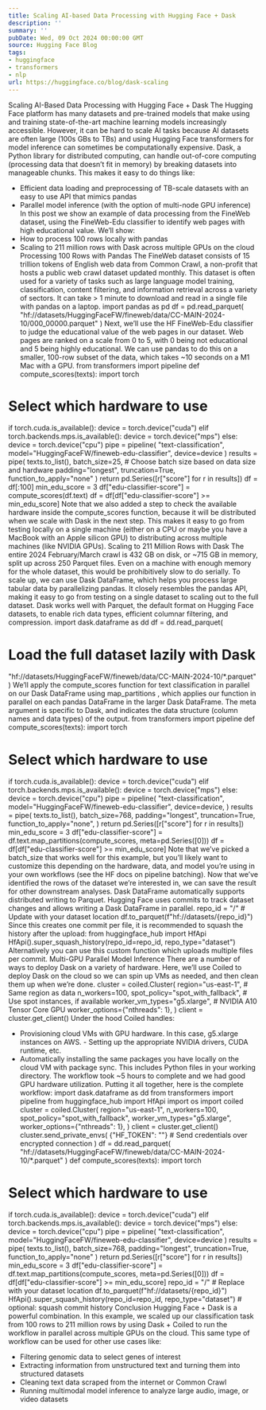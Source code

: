 ```yaml
---
title: Scaling AI-based Data Processing with Hugging Face + Dask
description: ''
summary: ''
pubDate: Wed, 09 Oct 2024 00:00:00 GMT
source: Hugging Face Blog
tags:
- huggingface
- transformers
- nlp
url: https://huggingface.co/blog/dask-scaling
---
```


Scaling AI-Based Data Processing with Hugging Face + Dask
The Hugging Face platform has many datasets and pre-trained models that make using and training state-of-the-art machine learning models increasingly accessible. However, it can be hard to scale AI tasks because AI datasets are often large (100s GBs to TBs) and using Hugging Face transformers for model inference can sometimes be computationally expensive.
Dask, a Python library for distributed computing, can handle out-of-core computing (processing data that doesn’t fit in memory) by breaking datasets into manageable chunks. This makes it easy to do things like:
- Efficient data loading and preprocessing of TB-scale datasets with an easy to use API that mimics pandas
- Parallel model inference (with the option of multi-node GPU inference)
In this post we show an example of data processing from the FineWeb dataset, using the FineWeb-Edu classifier to identify web pages with high educational value. We’ll show:
- How to process 100 rows locally with pandas
- Scaling to 211 million rows with Dask across multiple GPUs on the cloud
Processing 100 Rows with Pandas
The FineWeb dataset consists of 15 trillion tokens of English web data from Common Crawl, a non-profit that hosts a public web crawl dataset updated monthly. This dataset is often used for a variety of tasks such as large language model training, classification, content filtering, and information retrieval across a variety of sectors.
It can take > 1 minute to download and read in a single file with pandas on a laptop.
import pandas as pd
df = pd.read_parquet(
"hf://datasets/HuggingFaceFW/fineweb/data/CC-MAIN-2024-10/000_00000.parquet"
)
Next, we’ll use the HF FineWeb-Edu classifier to judge the educational value of the web pages in our dataset. Web pages are ranked on a scale from 0 to 5, with 0 being not educational and 5 being highly educational. We can use pandas to do this on a smaller, 100-row subset of the data, which takes ~10 seconds on a M1 Mac with a GPU.
from transformers import pipeline
def compute_scores(texts):
import torch
# Select which hardware to use
if torch.cuda.is_available():
device = torch.device("cuda")
elif torch.backends.mps.is_available():
device = torch.device("mps")
else:
device = torch.device("cpu")
pipe = pipeline(
"text-classification",
model="HuggingFaceFW/fineweb-edu-classifier",
device=device
)
results = pipe(
texts.to_list(),
batch_size=25, # Choose batch size based on data size and hardware
padding="longest",
truncation=True,
function_to_apply="none"
)
return pd.Series([r["score"] for r in results])
df = df[:100]
min_edu_score = 3
df["edu-classifier-score"] = compute_scores(df.text)
df = df[df["edu-classifier-score"] >= min_edu_score]
Note that we also added a step to check the available hardware inside the compute_scores
function, because it will be distributed when we scale with Dask in the next step. This makes it easy to go from testing locally on a single machine (either on a CPU or maybe you have a MacBook with an Apple silicon GPU) to distributing across multiple machines (like NVIDIA GPUs).
Scaling to 211 Million Rows with Dask
The entire 2024 February/March crawl is 432 GB on disk, or ~715 GB in memory, split up across 250 Parquet files. Even on a machine with enough memory for the whole dataset, this would be prohibitively slow to do serially.
To scale up, we can use Dask DataFrame, which helps you process large tabular data by parallelizing pandas. It closely resembles the pandas API, making it easy to go from testing on a single dataset to scaling out to the full dataset. Dask works well with Parquet, the default format on Hugging Face datasets, to enable rich data types, efficient columnar filtering, and compression.
import dask.dataframe as dd
df = dd.read_parquet(
# Load the full dataset lazily with Dask
"hf://datasets/HuggingFaceFW/fineweb/data/CC-MAIN-2024-10/*.parquet"
)
We’ll apply the compute_scores
function for text classification in parallel on our Dask DataFrame using map_partitions
, which applies our function in parallel on each pandas DataFrame in the larger Dask DataFrame. The meta
argument is specific to Dask, and indicates the data structure (column names and data types) of the output.
from transformers import pipeline
def compute_scores(texts):
import torch
# Select which hardware to use
if torch.cuda.is_available():
device = torch.device("cuda")
elif torch.backends.mps.is_available():
device = torch.device("mps")
else:
device = torch.device("cpu")
pipe = pipeline(
"text-classification",
model="HuggingFaceFW/fineweb-edu-classifier",
device=device,
)
results = pipe(
texts.to_list(),
batch_size=768,
padding="longest",
truncation=True,
function_to_apply="none",
)
return pd.Series([r["score"] for r in results])
min_edu_score = 3
df["edu-classifier-score"] = df.text.map_partitions(compute_scores, meta=pd.Series([0]))
df = df[df["edu-classifier-score"] >= min_edu_score]
Note that we’ve picked a batch_size
that works well for this example, but you’ll likely want to customize this depending on the hardware, data, and model you’re using in your own workflows (see the HF docs on pipeline batching).
Now that we’ve identified the rows of the dataset we’re interested in, we can save the result for other downstream analyses. Dask DataFrame automatically supports distributed writing to Parquet. Hugging Face uses commits to track dataset changes and allows writing a Dask DataFrame in parallel.
repo_id = "<your-hf-user>/<your-dataset-name>" # Update with your dataset location
df.to_parquet(f"hf://datasets/{repo_id}")
Since this creates one commit per file, it is recommended to squash the history after the upload:
from huggingface_hub import HfApi
HfApi().super_squash_history(repo_id=repo_id, repo_type="dataset")
Alternatively you can use this custom function which uploads multiple files per commit.
Multi-GPU Parallel Model Inference
There are a number of ways to deploy Dask on a variety of hardware. Here, we’ll use Coiled to deploy Dask on the cloud so we can spin up VMs as needed, and then clean them up when we’re done.
cluster = coiled.Cluster(
region="us-east-1", # Same region as data
n_workers=100,
spot_policy="spot_with_fallback", # Use spot instances, if available
worker_vm_types="g5.xlarge", # NVIDIA A10 Tensor Core GPU
worker_options={"nthreads": 1},
)
client = cluster.get_client()
Under the hood Coiled handles:
- Provisioning cloud VMs with GPU hardware. In this case,
g5.xlarge
instances on AWS. - Setting up the appropriate NVIDIA drivers, CUDA runtime, etc.
- Automatically installing the same packages you have locally on the cloud VM with package sync. This includes Python files in your working directory.
The workflow took ~5 hours to complete and we had good GPU hardware utilization.
Putting it all together, here is the complete workflow:
import dask.dataframe as dd
from transformers import pipeline
from huggingface_hub import HfApi
import os
import coiled
cluster = coiled.Cluster(
region="us-east-1",
n_workers=100,
spot_policy="spot_with_fallback",
worker_vm_types="g5.xlarge",
worker_options={"nthreads": 1},
)
client = cluster.get_client()
cluster.send_private_envs(
{"HF_TOKEN": "<your-hf-token>"} # Send credentials over encrypted connection
)
df = dd.read_parquet(
"hf://datasets/HuggingFaceFW/fineweb/data/CC-MAIN-2024-10/*.parquet"
)
def compute_scores(texts):
import torch
# Select which hardware to use
if torch.cuda.is_available():
device = torch.device("cuda")
elif torch.backends.mps.is_available():
device = torch.device("mps")
else:
device = torch.device("cpu")
pipe = pipeline(
"text-classification",
model="HuggingFaceFW/fineweb-edu-classifier",
device=device
)
results = pipe(
texts.to_list(),
batch_size=768,
padding="longest",
truncation=True,
function_to_apply="none"
)
return pd.Series([r["score"] for r in results])
min_edu_score = 3
df["edu-classifier-score"] = df.text.map_partitions(compute_scores, meta=pd.Series([0]))
df = df[df["edu-classifier-score"] >= min_edu_score]
repo_id = "<your-hf-user>/<your-dataset-name>" # Replace with your dataset location
df.to_parquet(f"hf://datasets/{repo_id}")
HfApi().super_squash_history(repo_id=repo_id, repo_type="dataset") # optional: squash commit history
Conclusion
Hugging Face + Dask is a powerful combination. In this example, we scaled up our classification task from 100 rows to 211 million rows by using Dask + Coiled to run the workflow in parallel across multiple GPUs on the cloud.
This same type of workflow can be used for other use cases like:
- Filtering genomic data to select genes of interest
- Extracting information from unstructured text and turning them into structured datasets
- Cleaning text data scraped from the internet or Common Crawl
- Running multimodal model inference to analyze large audio, image, or video datasets